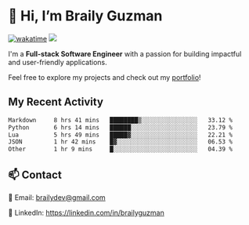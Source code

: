 # 👋 Hi, I’m Braily Guzman
[![wakatime](https://wakatime.com/badge/user/78b9a827-5162-4c58-9330-4ea970cf6de4.svg)](https://wakatime.com/@78b9a827-5162-4c58-9330-4ea970cf6de4)
![](https://komarev.com/ghpvc/?username=brailyguzman)

I'm a **Full-stack Software Engineer** with a passion for building impactful and user-friendly applications.

Feel free to explore my projects and check out my [portfolio](https://braily.dev)!


## My Recent Activity
<!--START_SECTION:waka-->

```txt
Markdown     8 hrs 41 mins   ████████▒░░░░░░░░░░░░░░░░   33.12 %
Python       6 hrs 14 mins   ██████░░░░░░░░░░░░░░░░░░░   23.79 %
Lua          5 hrs 49 mins   █████▓░░░░░░░░░░░░░░░░░░░   22.21 %
JSON         1 hr 42 mins    █▓░░░░░░░░░░░░░░░░░░░░░░░   06.53 %
Other        1 hr 9 mins     █░░░░░░░░░░░░░░░░░░░░░░░░   04.39 %
```

<!--END_SECTION:waka-->

## 📫 Contact
📧 Email: brailydev@gmail.com

🔗 LinkedIn: https://linkedin.com/in/brailyguzman
